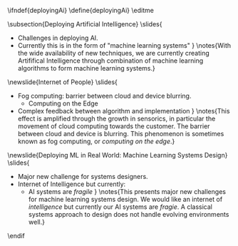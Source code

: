 \ifndef{deployingAi}
\define{deployingAi}
\editme

\subsection{Deploying Artificial Intelligence}
\slides{
* Challenges in deploying AI.
* Currently this is in the form of "machine learning systems"
}
\notes{With the wide availability of new techniques, we are currently creating Artififical Intelligence through combination of machine learning algorithms to form machine learning systems.}

\newslide{Internet of People}
\slides{
* Fog computing: barrier between cloud and device blurring.
    * Computing on the Edge
* Complex feedback between algorithm and implementation
}
\notes{This effect is amplified through the growth in sensorics, in particular the movement of cloud computing towards the customer. The barrier between cloud and device is blurring. This phenomenon is sometimes known as fog computing, or *computing on the edge*.}


\newslide{Deploying ML in Real World: Machine Learning Systems Design}
\slides{
* Major new challenge for systems designers.
* Internet of Intelligence but currently:
	* AI systems are *fragile*
}
\notes{This presents major new challenges for machine learning systems design. We would like an internet of *intelligence* but currently our AI systems are *fragie*. A classical systems approach to design does not handle evolving environments well.}

\endif
